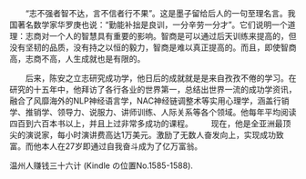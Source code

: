 　　“志不强者智不达，言不信者行不果”。这是墨子留给后人的一句至理名言。我国著名数学家华罗庚也说：“勤能补拙是良训，一分辛劳一分才”。它们说明一个道理：志商对一个人的智慧具有重要的影响。智商是可以通过后天训练来提高的，但没有坚韧的品质，没有持之以恒的毅力，智商是难以真正提高的。而且，即使智商高，志商不高，人生成就也是有限的。 

　　后来，陈安之立志研究成功学，他日后的成就就是是来自孜孜不倦的学习。在研究的十五年中，他拜访了各行各业的世界第一，总结出世界一流的成功学资讯，融合了风靡海外的NLP神经语言学，NAC神经链调整术等实用心理学，涵盖行销学、推销学、领导力、说服力、讲师训练、人际关系等各个领域。他每年平均阅读四百到六百本书以上，并且上过非常多成功的课程。 　　现在，他是全亚洲最顶尖的演说家，每小时演讲费高达1万美元。激励了无数人奋发向上，实现成功致富。而他本人在27岁即通过自我奋斗成为了亿万富翁。

温州人赚钱三十六计 (Kindle の位置No.1585-1588). 
